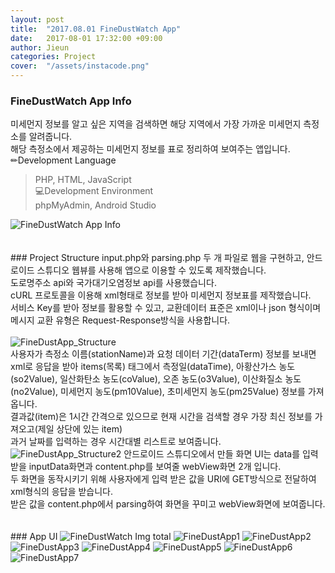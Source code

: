 ```yaml
---
layout: post
title:  "2017.08.01 FineDustWatch App"
date:   2017-08-01 17:32:00 +09:00
author: Jieun
categories: Project
cover:  "/assets/instacode.png"
---
```


### FineDustWatch App Info
미세먼지 정보를 알고 싶은 지역을 검색하면 해당 지역에서 가장 가까운 미세먼지 측정소를 알려줍니다.<br/>
해당 측정소에서 제공하는 미세먼지 정보를 표로 정리하여 보여주는 앱입니다.<br/>
✏Development Language<br/>
> PHP, HTML, JavaScript<br/>
💻Development Environment<br/>
> phpMyAdmin, Android Studio<br/>
<img src="/assets/2017_FineDustWatch/FineDustApp_Info.png" title="FineDustWatch App Info">
<br/><br/><br/>
### Project Structure
input.php와 parsing.php 두 개 파일로 웹을 구현하고, 안드로이드 스튜디오 웹뷰를 사용해 앱으로 이용할 수 있도록 제작했습니다.<br/>
도로명주소 api와 국가대기오염정보 api를 사용했습니다.<br/>
cURL 프로토콜을 이용해 xml형태로 정보를 받아 미세먼지 정보표를 제작했습니다.<br/>
서비스 Key를 받아 정보를 활용할 수 있고, 교환데이터 표준은 xml이나 json 형식이며 메시지 교환 유형은 Request-Response방식을 사용합니다.<br/><br/>
<img src="/assets/2017_FineDustWatch/FineDustApp_Structure.jpg" title="FineDustApp_Structure">
<br/>
사용자가 측정소 이름(stationName)과 요청 데이터 기간(dataTerm) 정보를 보내면<br/>xml로 응답을 받아 items(목록) 태그에서 측정일(dataTime), 아황산가스 농도(so2Value), 일산화탄소 농도(coValue), 오존 농도(o3Value), 이산화질소 농도(no2Value), 미세먼지 농도(pm10Value), 초미세먼지 농도(pm25Value) 정보를 가져옵니다.<br/>결과값(item)은 1시간 간격으로 있으므로 현재 시간을 검색할 경우 가장 최신 정보를 가져오고(제일 상단에 있는 item)<br/>과거 날짜를 입력하는 경우 시간대별 리스트로 보여줍니다.<br/>
<img src="/assets/2017_FineDustWatch/FineDustApp_Structure2.png" title="FineDustApp_Structure2">
안드로이드 스튜디오에서 만들 화면 UI는 data를 입력 받을 inputData화면과 content.php를 보여줄 webView화면 2개 입니다.<br/>두 화면을 동작시키기 위해 사용자에게 입력 받은 값을 URI에 GET방식으로 전달하여 xml형식의 응답을 받습니다.<br/>받은 값을 content.php에서 parsing하여 화면을 꾸미고 webView화면에 보여줍니다.
<br/><br/><br/>
### App UI
<img src="/assets/2017_FineDustWatch/FineDustApp Screen.jpg" title="FineDustWatch Img total">
<img src="/assets/2017_FineDustWatch/FineDustApp1.png" title="FineDustApp1">
<img src="/assets/2017_FineDustWatch/FineDustApp2.png" title="FineDustApp2">
<img src="/assets/2017_FineDustWatch/FineDustApp3.png" title="FineDustApp3">
<img src="/assets/2017_FineDustWatch/FineDustApp4.png" title="FineDustApp4">
<img src="/assets/2017_FineDustWatch/FineDustApp5.png" title="FineDustApp5">
<img src="/assets/2017_FineDustWatch/FineDustApp6.png" title="FineDustApp6">
<img src="/assets/2017_FineDustWatch/FineDustApp7.png" title="FineDustApp7">
